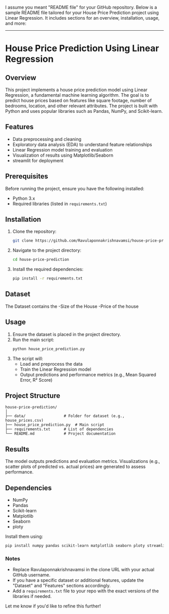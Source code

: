 I assume you meant "README file" for your GitHub repository. Below is a sample README file tailored for your House Price Prediction project using Linear Regression. It includes sections for an overview, installation, usage, and more:

---

# House Price Prediction Using Linear Regression

## Overview
This project implements a house price prediction model using Linear Regression, a fundamental machine learning algorithm. The goal is to predict house prices based on features like square footage, number of bedrooms, location, and other relevant attributes. The project is built with Python and uses popular libraries such as Pandas, NumPy, and Scikit-learn.

## Features
- Data preprocessing and cleaning
- Exploratory data analysis (EDA) to understand feature relationships
- Linear Regression model training and evaluation
- Visualization of results using Matplotlib/Seaborn
- streamlit for deployment

## Prerequisites
Before running the project, ensure you have the following installed:
- Python 3.x
- Required libraries (listed in `requirements.txt`)

## Installation
1. Clone the repository:
   ```bash
   git clone https://github.com/Ravulaponnakrishnavamsi/house-price-prediction.git
   ```
2. Navigate to the project directory:
   ```bash
   cd house-price-prediction
   ```
3. Install the required dependencies:
   ```bash
   pip install -r requirements.txt
   ```

## Dataset
The Dataset contains the 
-Size of the House
-Price of the house


## Usage
1. Ensure the dataset is placed in the project directory.
2. Run the main script:
   ```bash
   python house_price_prediction.py
   ```
3. The script will:
   - Load and preprocess the data
   - Train the Linear Regression model
   - Output predictions and performance metrics (e.g., Mean Squared Error, R² Score)

## Project Structure
```
house-price-prediction/
│
├── data/                 # Folder for dataset (e.g., house_prices.csv)
├── house_price_prediction.py  # Main script
├── requirements.txt      # List of dependencies
└── README.md             # Project documentation
```

## Results
The model outputs predictions and evaluation metrics. Visualizations (e.g., scatter plots of predicted vs. actual prices) are generated to assess performance.

## Dependencies
- NumPy
- Pandas
- Scikit-learn
- Matplotlib
- Seaborn
- ploty

Install them using:
```bash
pip install numpy pandas scikit-learn matplotlib seaborn ploty streamlit
```


### Notes
- Replace Ravulaponnakrishnavamsi in the clone URL with your actual GitHub username.
- If you have a specific dataset or additional features, update the "Dataset" and "Features" sections accordingly.
- Add a `requirements.txt` file to your repo with the exact versions of the libraries if needed.

Let me know if you'd like to refine this further!
